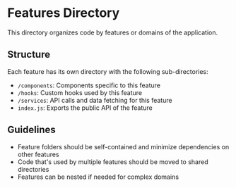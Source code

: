# Features Directory

This directory organizes code by features or domains of the application.

## Structure

Each feature has its own directory with the following sub-directories:

- `/components`: Components specific to this feature
- `/hooks`: Custom hooks used by this feature
- `/services`: API calls and data fetching for this feature
- `index.js`: Exports the public API of the feature

## Guidelines

- Feature folders should be self-contained and minimize dependencies on other features
- Code that's used by multiple features should be moved to shared directories
- Features can be nested if needed for complex domains
